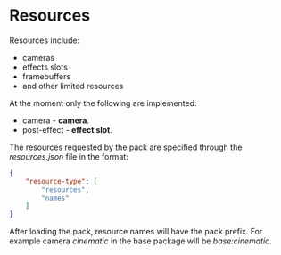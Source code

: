 # Resources

Resources include:
- cameras
- effects slots
- framebuffers
- and other limited resources

At the moment only the following are implemented:
- camera - **camera**.
- post-effect - **effect slot**.

The resources requested by the pack are specified through the *resources.json* file in the format:
```json
{
    "resource-type": [
        "resources",
        "names"
    ]
}
```

After loading the pack, resource names will have the pack prefix. For example camera
*cinematic* in the base package will be *base:cinematic*.
